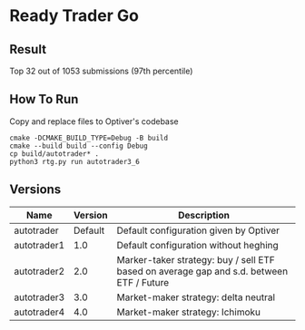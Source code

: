 # Ready Trader Go

## Result

Top 32 out of 1053 submissions (97th percentile)

## How To Run

Copy and replace files to Optiver's codebase

```shell
cmake -DCMAKE_BUILD_TYPE=Debug -B build  
cmake --build build --config Debug     
cp build/autotrader* .  
python3 rtg.py run autotrader3_6 
```

## Versions
| Name          | Version       | Description     |
| ------------- | ------------- | --------        |
| autotrader          | Default         | Default configuration given by Optiver       |
| autotrader1           | 1.0        | Default configuration without heghing         |
| autotrader2           | 2.0         | Marker-taker strategy: buy / sell ETF based on average gap and s.d. between ETF / Future         |
| autotrader3          | 3.0         | Market-maker strategy: delta neutral         |
| autotrader4          | 4.0         | Market-maker strategy: Ichimoku        |


